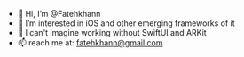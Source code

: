 - 👋 Hi, I’m @Fatehkhann
- 👀 I’m interested in iOS and other emerging frameworks of it
- 🌱 I can't imagine working without SwiftUI and ARKit
- 📫 reach me at: fatehkhann@gmail.com

<!---
Fatehkhann/Fatehkhann is a ✨ special ✨ repository because its `README.md` (this file) appears on your GitHub profile.
You can click the Preview link to take a look at your changes.
--->
